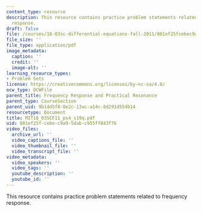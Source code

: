 ```yaml
---
content_type: resource
description: This resource contains practice problem statements related to frequency
  response.
draft: false
file: /courses/18-03sc-differential-equations-fall-2011/801ef25fcebec9a95dabc955ff843f76_MIT18_03SCF11_ps4_s19q.pdf
file_size: ''
file_type: application/pdf
image_metadata:
  caption: ''
  credit: ''
  image-alt: ''
learning_resource_types:
- Problem Sets
license: https://creativecommons.org/licenses/by-nc-sa/4.0/
ocw_type: OCWFile
parent_title: Frequency Response and Practical Resonance
parent_type: CourseSection
parent_uid: 9b14d5f8-0e2c-13ac-a14c-8d291d554b14
resourcetype: Document
title: MIT18_03SCF11_ps4_s19q.pdf
uid: 801ef25f-cebe-c9a9-5dab-c955ff843f76
video_files:
  archive_url: ''
  video_captions_file: ''
  video_thumbnail_file: ''
  video_transcript_file: ''
video_metadata:
  video_speakers: ''
  video_tags: ''
  youtube_description: ''
  youtube_id: ''
---
```

This resource contains practice problem statements related to frequency response.